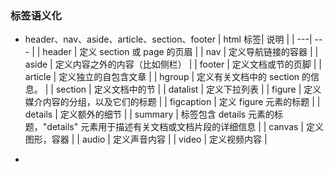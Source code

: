 ### 标签语义化

- header、nav、aside、article、section、footer
  | html 标签| 说明 |
  | ---| --- |
  | header | 定义 section 或 page 的页眉 |
  | nav | 定义导航链接的容器 |
  | aside | 定义内容之外的内容（比如侧栏） |
  | footer | 定义文档或节的页脚 |
  | article | 定义独立的自包含文章 |
  | hgroup | 定义有关文档中的 section 的信息。 |
  | section | 定义文档中的节 |
  | datalist | 定义下拉列表 |
  | figure | 定义媒介内容的分组，以及它们的标题 |
  | figcaption | 定义 figure 元素的标题 |
  | details | 定义额外的细节 |
  | summary | 标签包含 details 元素的标题，"details" 元素用于描述有关文档或文档片段的详细信息 |
  | canvas | 定义图形，容器 |
  | audio | 定义声音内容 |
  | video | 定义视频内容 |

* 
